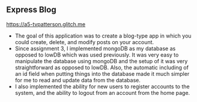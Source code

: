 ## Express Blog

https://a5-tvpatterson.glitch.me

- The goal of this application was to create a blog-type app in which you could create, delete, and modify posts on your account.
- Since assignment 3, I implemented mongoDB as my database as opposed to lowDB which was used previously. It was very easy to manipulate the database using mongoDB
and the setup of it was very straightforward as opposed to lowDB. Also, the automatic including of an id field when putting things into the database made it much simpler
for me to read and update data from the database.
- I also implemented the ability for new users to register accounts to the system, and the ability to logout from an account from the home page.
